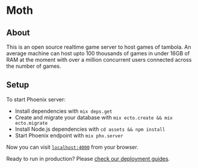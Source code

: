 # Moth

## About

This is an open source realtime game server to host games of tambola. An average machine can host upto 100 thousands of games in under 16GB of RAM at the moment with over a million concurrent users connected across the number of games.

## Setup

To start Phoenix server:

  * Install dependencies with `mix deps.get`
  * Create and migrate your database with `mix ecto.create && mix ecto.migrate`
  * Install Node.js dependencies with `cd assets && npm install`
  * Start Phoenix endpoint with `mix phx.server`

Now you can visit [`localhost:4000`](http://localhost:4000) from your browser.

Ready to run in production? Please [check our deployment guides](http://www.phoenixframework.org/docs/deployment).
